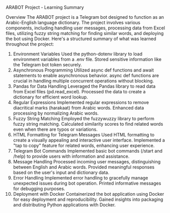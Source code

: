 
ARABOT Project - Learning Summary

Overview
The ARABOT project is a Telegram bot designed to function as an Arabic-English language dictionary. The project involves various components, including handling user messages, processing data from Excel files, utilizing fuzzy string matching for finding similar words, and deploying the bot using Docker. Here's a structured summary of what was learned throughout the project:

1. Environment Variables
Used the python-dotenv library to load environment variables from a .env file.
Stored sensitive information like the Telegram bot token securely.
2. Asynchronous Programming
Utilized async def functions and await statements to enable asynchronous behavior.
async def functions are crucial in handling multiple concurrent operations without blocking.
3. Pandas for Data Handling
Leveraged the Pandas library to read data from Excel files (pd.read_excel).
Processed the data to create a dictionary for efficient word lookup.
4. Regular Expressions
Implemented regular expressions to remove diacritical marks (harakaat) from Arabic words.
Enhanced data processing by normalizing Arabic words.
5. Fuzzy String Matching
Employed the fuzzywuzzy library to perform fuzzy string matching.
Calculated similarity scores to find related words even when there are typos or variations.
6. HTML Formatting for Telegram Messages
Used HTML formatting to create a visually appealing and interactive user interface.
Implemented a "tap to copy" feature for related words, enhancing user experience.
7. Telegram Bot Commands
Implemented basic bot commands (/start and /help) to provide users with information and assistance.
8. Message Handling
Processed incoming user messages, distinguishing between English and Arabic words.
Provided meaningful responses based on the user's input and dictionary data.
9. Error Handling
Implemented error handling to gracefully manage unexpected issues during bot operation.
Printed informative messages for debugging purposes.
10. Deployment with Docker
Containerized the bot application using Docker for easy deployment and reproducibility.
Gained insights into packaging and distributing Python applications with Docker.